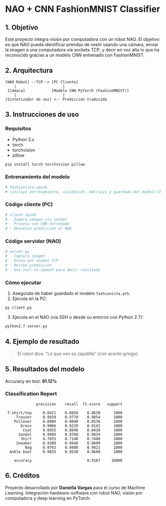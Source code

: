 # NAO + CNN FashionMNIST Classifier

## 1. Objetivo
Este proyecto integra visión por computadora con un robot NAO. El objetivo es que NAO pueda identificar prendas de vestir usando una cámara, enviar la imagen a una computadora vía sockets TCP, y decir en voz alta lo que ha reconocido gracias a un modelo CNN entrenado con FashionMNIST.

## 2. Arquitectura
```
[NAO Robot] --TCP--> [PC Cliente]
    |                     |
 [Cámara]            [Modelo CNN PyTorch (FashionMNIST)]
    |                     |
[Sintetizador de voz] <-- Predicción traducida
```

## 3. Instrucciones de uso

### Requisitos
- Python 3.x
- torch
- torchvision
- pillow

```bash
pip install torch torchvision pillow
```

### Entrenamiento del modelo
```python
# fashionista.ipynb
# (incluye entrenamiento, validación, métricas y guardado del modelo CNN)
```

### Código cliente (PC)
```python
# client.ipynb
# - Espera imagen vía socket
# - Procesa con CNN entrenado
# - Devuelve predicción al NAO
```

### Código servidor (NAO)
```python
# server.py
# - Captura imagen
# - Envía por socket TCP
# - Recibe predicción
# - Usa text-to-speech para decir resultado
```

### Cómo ejecutar
1. Asegúrate de haber guardado el modelo `fashionista.pth`.
2. Ejecuta en la PC:
```bash
py client.py
```
3. Ejecuta en el NAO (vía SSH o desde su entorno con Python 2.7):
```bash
python2.7 server.py
```

## 4. Ejemplo de resultado
> El robot dice: "Lo que veo es zapatilla" (con acento gringo)

## 5. Resultados del modelo

Accuracy en test: **91.12%**

### Classification Report
```
              precision    recall  f1-score   support

 T-shirt/top     0.8421    0.8850    0.8630      1000
     Trouser     0.9939    0.9770    0.9854      1000
    Pullover     0.8086    0.9040    0.8536      1000
       Dress     0.9066    0.9220    0.9142      1000
        Coat     0.8855    0.8040    0.8428      1000
      Sandal     0.9909    0.9760    0.9834      1000
       Shirt     0.7855    0.7140    0.7480      1000
     Sneaker     0.9389    0.9840    0.9609      1000
         Bag     0.9763    0.9880    0.9821      1000
  Ankle boot     0.9835    0.9530    0.9680      1000

    accuracy                         0.9107     10000
```

## 6. Créditos
Proyecto desarrollado por **Daniella Vargas** para el curso de Machine Learning. Integración hardware-software con robot NAO, visión por computadora y deep learning en PyTorch.
